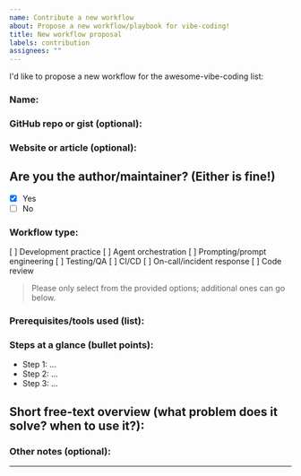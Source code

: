 ```yaml
---
name: Contribute a new workflow
about: Propose a new workflow/playbook for vibe-coding!
title: New workflow proposal
labels: contribution
assignees: ""
---
```


I'd like to propose a new workflow for the awesome-vibe-coding list:

### Name: <workflow name>

### GitHub repo or gist (optional):

### Website or article (optional):

## Are you the author/maintainer? (Either is fine!)

- [x] Yes
- [ ] No

### Workflow type:

[ ] Development practice
[ ] Agent orchestration
[ ] Prompting/prompt engineering
[ ] Testing/QA
[ ] CI/CD
[ ] On-call/incident response
[ ] Code review

> Please only select from the provided options; additional ones can go below.

### Prerequisites/tools used (list):

<tools>

### Steps at a glance (bullet points):

- Step 1: ...
- Step 2: ...
- Step 3: ...

## Short free-text overview (what problem does it solve? when to use it?):

<overview>

<!-- e.g.
Trunk-based AI pairing: a daily agent pairing cadence with small PRs, automated test gates, and reproducible prompts.
-->

### Other notes (optional):

<notes>

---

<!--
 - Contributions should be fully functioning or clearly reproducible
 - Your contribution will be edited by our AI agents, and may be moved to a different category
-->

